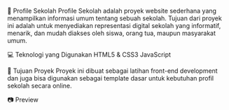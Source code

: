 🏫 Profile Sekolah
Profile Sekolah adalah proyek website sederhana yang menampilkan informasi umum tentang sebuah sekolah. Tujuan dari proyek ini adalah untuk menyediakan representasi digital sekolah yang informatif, menarik, dan mudah diakses oleh siswa, orang tua, maupun masyarakat umum.

💻 Teknologi yang Digunakan
HTML5 & CSS3 
JavaScript 

📌 Tujuan Proyek
Proyek ini dibuat sebagai latihan front-end development dan juga bisa digunakan sebagai template dasar untuk kebutuhan profil sekolah secara online.

📷 Preview


